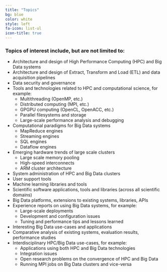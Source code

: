```yaml
---
title: "Topics"
bg: blue
color: white
style: left
fa-icon: list-ul
icon-title: true
---
```


### Topics of interest include, but are not limited to:

- Architecture and design of High Performance Computing (HPC) and Big Data systems
- Architecture and design of Extract, Transform and Load (ETL) and data acquisition pipelines
- Data security and governance
- Tools and technologies related to HPC and computational science, for example:
  - Multithreading (OpenMP, etc.)
  - Distributed computing (MPI, etc.)
  - GPGPU computing (OpenCL, OpenACC, etc.)
  - Parallel filesystems and storage
  - Large-scale performance analysis and debugging
- Computational paradigms for Big Data systems
  - MapReduce engines
  - Streaming engines
  - SQL engines
  - Dataflow engines
- Emerging hardware trends of large scale clusters
  - Large scale memory pooling
  - High-speed interconnects
  - ARM cluster architecture
- System administration of HPC and Big Data clusters 
- User support tools
- Machine learning libraries and tools
- Scientific software applications, tools and libraries (across all scientific domains)
- Big Data platforms, extensions to existing systems, libraries, APIs
- Experience reports on using Big Data systems, for example:
  - Large-scale deployments
  - Development and configuration issues
  - Tuning and performance tips and lessons learned
- Interesting Big Data use-cases and applications
- Comparative analysis of existing systems, evaluation results, performance studies
- Interdisciplinary HPC/Big Data use-cases, for example:
  - Applications using both HPC and Big Data technologies
  - Integration issues
  - Open research problems on the convergence of HPC and Big Data
  - Running MPI jobs on Big Data clusters and vice-versa
